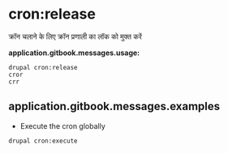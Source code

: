 # cron:release
क्रॉन चलाने के लिए क्रॉन प्रणाली का लॉक को मुक्त करें

**application.gitbook.messages.usage:**
```
drupal cron:release
cror
crr
```

## application.gitbook.messages.examples
* Execute the cron globally
```
drupal cron:execute
```
